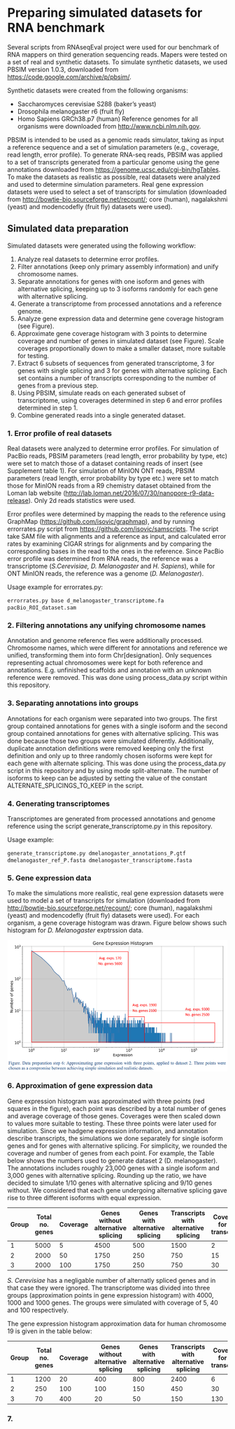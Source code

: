 # Preparing simulated datasets for RNA benchmark
Several scripts from RNAseqEval project were used for our benchmark of RNA mappers on third generation sequencing reads. Mapers were tested on a set of real and synthetic datasets. To simulate synthetic datasets, we used PBSIM version 1.0.3, downloaded from https://code.google.com/archive/p/pbsim/.

Synthetic datasets were created from the following organisms:
-	Saccharomyces cerevisiae S288 (baker’s yeast)
-	Drosophila melanogaster r6 (fruit fly)
-	Homo Sapiens GRCh38.p7 (human)
Reference genomes for all organisms were downloaded from http://www.ncbi.nlm.nih.gov.

PBSIM is intended to be used as a genomic reads simulator, taking as input a reference sequence and a set of simulation parameters (e.g., coverage, read length, error profile). To generate RNA-seq reads, PBSIM was applied to a set of transcripts generated from a particular genome using the gene annotations downloaded from https://genome.ucsc.edu/cgi-bin/hgTables. To make the datasets as realistic as possible, real datasets were analyzed and used to determine simulation parameters. Real gene expression datasets were used to select a set of transcripts for simulation (downloaded from http://bowtie-bio.sourceforge.net/recount/; core (human), nagalakshmi (yeast) and modencodefly (fruit fly) datasets were used).

## Simulated data preparation
Simulated datasets were generated using the following workflow:
1.	Analyze real datasets to determine error profiles.
2.	Filter annotations (keep only primary assembly information) and unify chromosome names.
3.	Separate annotations for genes with one isoform and genes with alternative splicing, keeping up to 3 isoforms randomly for each gene with alternative splicing.
4.	Generate a transcriptome from processed annotations and a reference genome.
5.	Analyze gene expression data and determine gene coverage histogram (see Figure).
6.	Approximate gene coverage histogram with 3 points to determine coverage and number of genes in simulated dataset (see Figure). Scale coverages proportionally down to make a smaller dataset, more suitable for testing.
7.	Extract 6 subsets of sequences from generated transcriptome, 3 for genes with single splicing and 3 for genes with alternative splicing. Each set contains a number of transcripts corresponding to the number of genes from a previous step.
8.	Using PBSIM, simulate reads on each generated subset of transcriptome, using coverages determined in step 6 and error profiles determined in step 1.
9.	Combine generated reads into a single generated dataset.

### 1. Error profile of real datasets
Real datasets were analyzed to determine error profiles. For simulation of PacBio reads, PBSIM parameters (read length, error probability by type, etc) were set to match those of a dataset containing reads of insert (see Supplement table 1).
For simulation of MinION ONT reads, PBSIM parameters (read length, error probability by type etc.) were set to match those for MinION reads from a R9 chemistry dataset obtained from the Loman lab website (http://lab.loman.net/2016/07/30/nanopore-r9-data-release). Only 2d reads statistics were used.

Error profiles were determined by mapping the reads to the reference using GraphMap (https://github.com/isovic/graphmap), and by running errorrates.py script from https://github.com/isovic/samscripts. The script take SAM file with alignments and a reference as input, and calculated error rates by examining CIGAR strings for alignments and by comparing the corresponding bases in the read to the ones in the reference. Since PacBio error profile was determined from RNA reads, the reference was a transcriptome (_S.Cerevisiae, D. Melanogaster_ and _H. Sapiens_), while for ONT MinION reads, the reference was a genome (_D. Melanogaster_).

Usage example for errorrates.py:

    errorrates.py base d_melanogaster_transcriptome.fa pacBio_ROI_dataset.sam

### 2. Filtering annotations any unifying chromosome names
Annotation and genome reference fles were additionally processed. Chromosome names, which were different for annotations and reference we unified, transforming them into form Chr[designation]. Only sequences representing actual chromosomes were kept for both reference and annotations. E.g. unfinished scaffolds and annotation with an unknown reference were removed. This was done using process_data.py script within this repository. 

### 3. Separating annotations into groups
Annotations for each organism were separated into two groups. The first group contained annotations for genes with a single isoform and the second group contained annotations for genes with alternative splicing. This was done because those two groups were simulated diferently. Additionally, duplicate annotation definitions were removed keeping only the first definition and only up to three randomly chosen isoforms were kept for each gene with alternate splicing. This was done using the process_data.py script in this repository and by using mode split-alternate. The number of isoforms to keep can be adjusted by setting the value of the constant ALTERNATE_SPLICINGS_TO_KEEP in the script.

### 4. Generating transcriptomes
Transcriptomes are generated from processed annotations and genome reference using the script generate_transcriptome.py in this repository.

Usage example:

    generate_transcriptome.py dmelanogaster_annotations_P.gtf dmelanogaster_ref_P.fasta dmelanogaster_transcriptome.fasta

### 5. Gene expression data
To make the simulations more realistic, real gene expression datasets were used to model a set of transcripts for simulation (downloaded from http://bowtie-bio.sourceforge.net/recount/; core (human), nagalakshmi (yeast) and modencodefly (fruit fly) datasets were used). For each organism, a gene coverage histogram was drawn. Figure below shows such histogram for _D. Melanogaster_ exptrssion data.

<img src="/img/Gene expression histogram.png" width="600" height="300" align="middle">

### 6. Approximation of gene expression data

Gene expression histogram was approximated with three points (red squares in the figure), each point was described by a total number of genes and average coverage of those genes. Coverages were then scaled down to values more suitable to testing. These three points were later used for simulation. Since we hadgene expression information, and annotation describe transcripts, the simulations we done separately for single isoform genes and for genes with alternative splicing.
For simplicity, we rounded the coverage and number of genes from each point. For example, the Table below shows the numbers used to generate dataset 2 (D. melanogaster). The annotations includes roughly 23,000 genes with a single isoform and 3,000 genes with alternative splicing. Rounding up the ratio, we have decided to simulate 1/10 genes with alternative splicing and 9/10 genes without. We considered that each gene undergoing alternative splicing gave rise to three different isoforms with equal expression.

| Group | Total no. genes | Coverage |Genes without alternative splicing | Genes with alternative splicing | Transcripts with alternative splicing | Coverage for AS transcripts |
| --- | --- | --- | --- | --- | --- | --- |
| 1 | 5000 | 5 | 4500 | 500 | 1500 | 2 |
| 2 | 2000 | 50 | 1750 | 250 | 750 | 15 |
| 3	| 2000| 100 | 1750 | 250 | 750 |30 |

_S. Cerevisiae_ has a negligable number of alternatly spliced genes and in that case they were ignored. The transcriptome was divided into three groups (approximation points in gene expression histogram) with 4000, 1000 and 1000 genes. The groups were simulated with coverage of 5, 40 and 100 respectively.

The gene expression histogram approximation data for human chromosome 19 is given in the table below:

| Group | Total no. genes | Coverage |Genes without alternative splicing | Genes with alternative splicing | Transcripts with alternative splicing | Coverage for AS transcripts |
| --- | --- | --- | --- | --- | --- | --- |
| 1 | 1200 | 20 | 400 | 800 | 2400 | 6 |
| 2 | 250 | 100 | 100 | 150 | 450 | 30 |
| 3	| 70| 400 | 20 | 50 | 150 | 130 |

### 7. 



